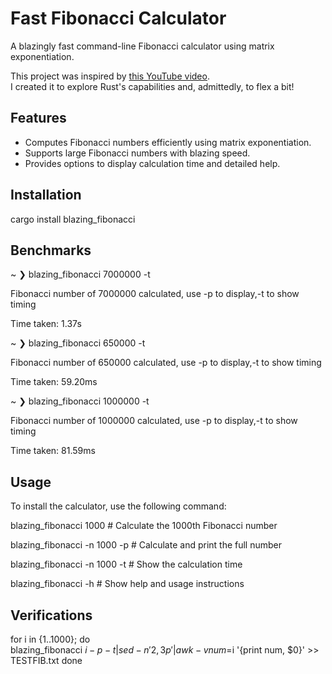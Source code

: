 # Fast Fibonacci Calculator

A blazingly fast command-line Fibonacci calculator using matrix exponentiation.

This project was inspired by [this YouTube video](https://www.youtube.com/watch?v=KzT9I1d-LlQ).  
I created it to explore Rust's capabilities and, admittedly, to flex a bit!



## Features

- Computes Fibonacci numbers efficiently using matrix exponentiation.
- Supports large Fibonacci numbers with blazing speed.
- Provides options to display calculation time and detailed help.

## Installation

cargo install blazing_fibonacci

## Benchmarks

~ ❯ blazing_fibonacci 7000000 -t    

Fibonacci number of 7000000 calculated, use -p to display,-t to show timing

Time taken: 1.37s

~ ❯ blazing_fibonacci 650000 -t                                            

Fibonacci number of 650000 calculated, use -p to display,-t to show timing

Time taken: 59.20ms


~ ❯ blazing_fibonacci 1000000 -t           

Fibonacci number of 1000000 calculated, use -p to display,-t to show timing

Time taken: 81.59ms




## Usage



To install the calculator, use the following command:

blazing_fibonacci 1000           # Calculate the 1000th Fibonacci number

blazing_fibonacci -n 1000 -p     # Calculate and print the full number

blazing_fibonacci -n 1000 -t     # Show the calculation time

blazing_fibonacci -h             # Show help and usage instructions



 ## Verifications
 
 for i in {1..1000}; do                                                                            
  blazing_fibonacci $i -p -t | sed -n '2,3p' | awk -v num=$i '{print num, $0}' >> TESTFIB.txt
done




 
